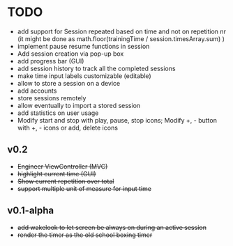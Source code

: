 # TODO
* add support for Session repeated based on time and not on repetition nr (it might be done as math.floor(trainingTime / session.timesArray.sum) )
* implement pause resume functions in session 
* Add session creation via pop-up box
* add progress bar (GUI)
* add session history to track all the completed sessions
* make time input labels customizable (editable)
* allow to store a session on a device
* add accounts
* store sessions remotely
* allow eventually to import a stored session
* add statistics on user usage
* Modify start and stop with play, pause, stop icons; Modify +, - button with +, - icons or add, delete icons


## v0.2
* ~~Engineer ViewController (MVC)~~
* ~~highlight current time (GUI)~~
* ~~Show current repetition over total~~
* ~~support multiple unit of measure for input time~~

## v0.1-alpha
* ~~add wakelook to let screen be always on during an active session~~
* ~~render the timer as the old school boxing timer~~